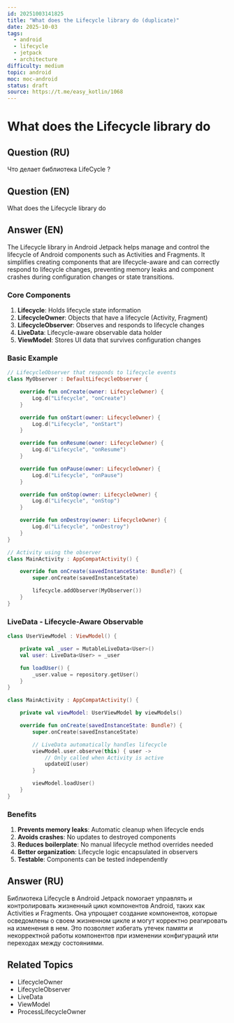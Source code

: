 ```yaml
---
id: 20251003141825
title: "What does the Lifecycle library do (duplicate)"
date: 2025-10-03
tags:
  - android
  - lifecycle
  - jetpack
  - architecture
difficulty: medium
topic: android
moc: moc-android
status: draft
source: https://t.me/easy_kotlin/1068
---
```


# What does the Lifecycle library do

## Question (RU)
Что делает библиотека LifeCycle ?

## Question (EN)
What does the Lifecycle library do

## Answer (EN)

The Lifecycle library in Android Jetpack helps manage and control the lifecycle of Android components such as Activities and Fragments. It simplifies creating components that are lifecycle-aware and can correctly respond to lifecycle changes, preventing memory leaks and component crashes during configuration changes or state transitions.

### Core Components

1. **Lifecycle**: Holds lifecycle state information
2. **LifecycleOwner**: Objects that have a lifecycle (Activity, Fragment)
3. **LifecycleObserver**: Observes and responds to lifecycle changes
4. **LiveData**: Lifecycle-aware observable data holder
5. **ViewModel**: Stores UI data that survives configuration changes

### Basic Example

```kotlin
// LifecycleObserver that responds to lifecycle events
class MyObserver : DefaultLifecycleObserver {

    override fun onCreate(owner: LifecycleOwner) {
        Log.d("Lifecycle", "onCreate")
    }

    override fun onStart(owner: LifecycleOwner) {
        Log.d("Lifecycle", "onStart")
    }

    override fun onResume(owner: LifecycleOwner) {
        Log.d("Lifecycle", "onResume")
    }

    override fun onPause(owner: LifecycleOwner) {
        Log.d("Lifecycle", "onPause")
    }

    override fun onStop(owner: LifecycleOwner) {
        Log.d("Lifecycle", "onStop")
    }

    override fun onDestroy(owner: LifecycleOwner) {
        Log.d("Lifecycle", "onDestroy")
    }
}

// Activity using the observer
class MainActivity : AppCompatActivity() {

    override fun onCreate(savedInstanceState: Bundle?) {
        super.onCreate(savedInstanceState)

        lifecycle.addObserver(MyObserver())
    }
}
```

### LiveData - Lifecycle-Aware Observable

```kotlin
class UserViewModel : ViewModel() {

    private val _user = MutableLiveData<User>()
    val user: LiveData<User> = _user

    fun loadUser() {
        _user.value = repository.getUser()
    }
}

class MainActivity : AppCompatActivity() {

    private val viewModel: UserViewModel by viewModels()

    override fun onCreate(savedInstanceState: Bundle?) {
        super.onCreate(savedInstanceState)

        // LiveData automatically handles lifecycle
        viewModel.user.observe(this) { user ->
            // Only called when Activity is active
            updateUI(user)
        }

        viewModel.loadUser()
    }
}
```

### Benefits

1. **Prevents memory leaks**: Automatic cleanup when lifecycle ends
2. **Avoids crashes**: No updates to destroyed components
3. **Reduces boilerplate**: No manual lifecycle method overrides needed
4. **Better organization**: Lifecycle logic encapsulated in observers
5. **Testable**: Components can be tested independently

## Answer (RU)
Библиотека Lifecycle в Android Jetpack помогает управлять и контролировать жизненный цикл компонентов Android, таких как Activities и Fragments. Она упрощает создание компонентов, которые осведомлены о своем жизненном цикле и могут корректно реагировать на изменения в нем. Это позволяет избегать утечек памяти и некорректной работы компонентов при изменении конфигураций или переходах между состояниями.

## Related Topics
- LifecycleOwner
- LifecycleObserver
- LiveData
- ViewModel
- ProcessLifecycleOwner
